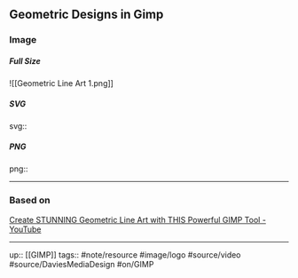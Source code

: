 ## Geometric Designs in Gimp

### Image

##### Full Size


![[Geometric Line Art 1.png]]

##### SVG

svg:: 

##### PNG

png:: 

---
### Based on

[Create STUNNING Geometric Line Art with THIS Powerful GIMP Tool - YouTube](https://www.youtube.com/watch?v=SCMpWzCzkJ4&list=PL_7viLFyJ7sCLguZdKJ9dAbUUXRy13VOF&index=12)

---

up:: [[GIMP]]
tags:: #note/resource #image/logo #source/video #source/DaviesMediaDesign #on/GIMP
